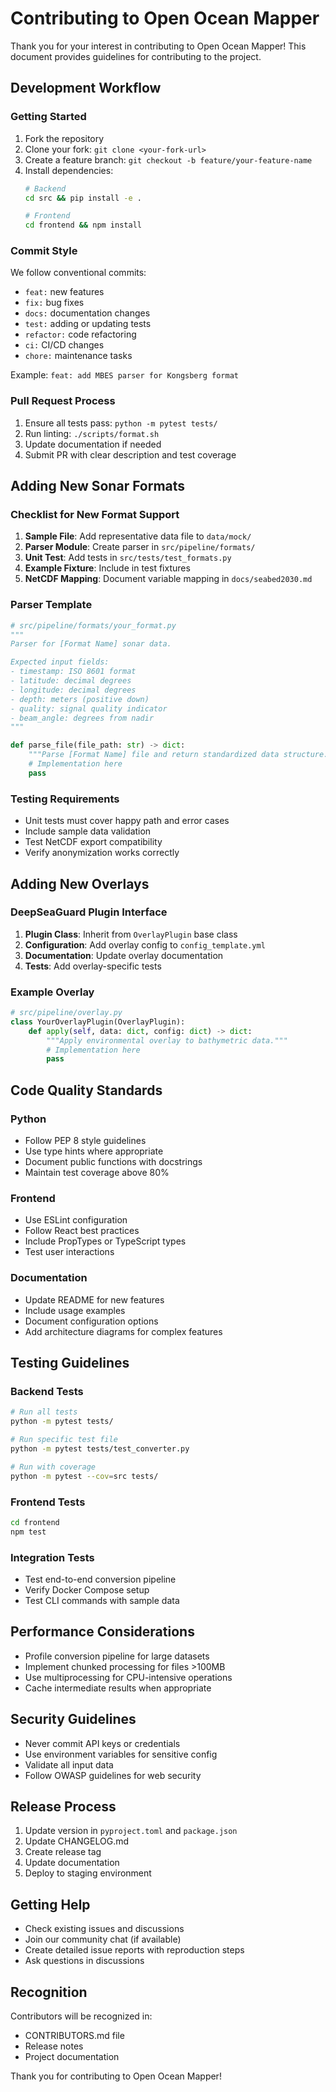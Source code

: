 # Contributing to Open Ocean Mapper

Thank you for your interest in contributing to Open Ocean Mapper! This document provides guidelines for contributing to the project.

## Development Workflow

### Getting Started

1. Fork the repository
2. Clone your fork: `git clone <your-fork-url>`
3. Create a feature branch: `git checkout -b feature/your-feature-name`
4. Install dependencies:
   ```bash
   # Backend
   cd src && pip install -e .
   
   # Frontend
   cd frontend && npm install
   ```

### Commit Style

We follow conventional commits:
- `feat:` new features
- `fix:` bug fixes
- `docs:` documentation changes
- `test:` adding or updating tests
- `refactor:` code refactoring
- `ci:` CI/CD changes
- `chore:` maintenance tasks

Example: `feat: add MBES parser for Kongsberg format`

### Pull Request Process

1. Ensure all tests pass: `python -m pytest tests/`
2. Run linting: `./scripts/format.sh`
3. Update documentation if needed
4. Submit PR with clear description and test coverage

## Adding New Sonar Formats

### Checklist for New Format Support

1. **Sample File**: Add representative data file to `data/mock/`
2. **Parser Module**: Create parser in `src/pipeline/formats/`
3. **Unit Test**: Add tests in `src/tests/test_formats.py`
4. **Example Fixture**: Include in test fixtures
5. **NetCDF Mapping**: Document variable mapping in `docs/seabed2030.md`

### Parser Template

```python
# src/pipeline/formats/your_format.py
"""
Parser for [Format Name] sonar data.

Expected input fields:
- timestamp: ISO 8601 format
- latitude: decimal degrees
- longitude: decimal degrees
- depth: meters (positive down)
- quality: signal quality indicator
- beam_angle: degrees from nadir
"""

def parse_file(file_path: str) -> dict:
    """Parse [Format Name] file and return standardized data structure."""
    # Implementation here
    pass
```

### Testing Requirements

- Unit tests must cover happy path and error cases
- Include sample data validation
- Test NetCDF export compatibility
- Verify anonymization works correctly

## Adding New Overlays

### DeepSeaGuard Plugin Interface

1. **Plugin Class**: Inherit from `OverlayPlugin` base class
2. **Configuration**: Add overlay config to `config_template.yml`
3. **Documentation**: Update overlay documentation
4. **Tests**: Add overlay-specific tests

### Example Overlay

```python
# src/pipeline/overlay.py
class YourOverlayPlugin(OverlayPlugin):
    def apply(self, data: dict, config: dict) -> dict:
        """Apply environmental overlay to bathymetric data."""
        # Implementation here
        pass
```

## Code Quality Standards

### Python
- Follow PEP 8 style guidelines
- Use type hints where appropriate
- Document public functions with docstrings
- Maintain test coverage above 80%

### Frontend
- Use ESLint configuration
- Follow React best practices
- Include PropTypes or TypeScript types
- Test user interactions

### Documentation
- Update README for new features
- Include usage examples
- Document configuration options
- Add architecture diagrams for complex features

## Testing Guidelines

### Backend Tests
```bash
# Run all tests
python -m pytest tests/

# Run specific test file
python -m pytest tests/test_converter.py

# Run with coverage
python -m pytest --cov=src tests/
```

### Frontend Tests
```bash
cd frontend
npm test
```

### Integration Tests
- Test end-to-end conversion pipeline
- Verify Docker Compose setup
- Test CLI commands with sample data

## Performance Considerations

- Profile conversion pipeline for large datasets
- Implement chunked processing for files >100MB
- Use multiprocessing for CPU-intensive operations
- Cache intermediate results when appropriate

## Security Guidelines

- Never commit API keys or credentials
- Use environment variables for sensitive config
- Validate all input data
- Follow OWASP guidelines for web security

## Release Process

1. Update version in `pyproject.toml` and `package.json`
2. Update CHANGELOG.md
3. Create release tag
4. Update documentation
5. Deploy to staging environment

## Getting Help

- Check existing issues and discussions
- Join our community chat (if available)
- Create detailed issue reports with reproduction steps
- Ask questions in discussions

## Recognition

Contributors will be recognized in:
- CONTRIBUTORS.md file
- Release notes
- Project documentation

Thank you for contributing to Open Ocean Mapper!
